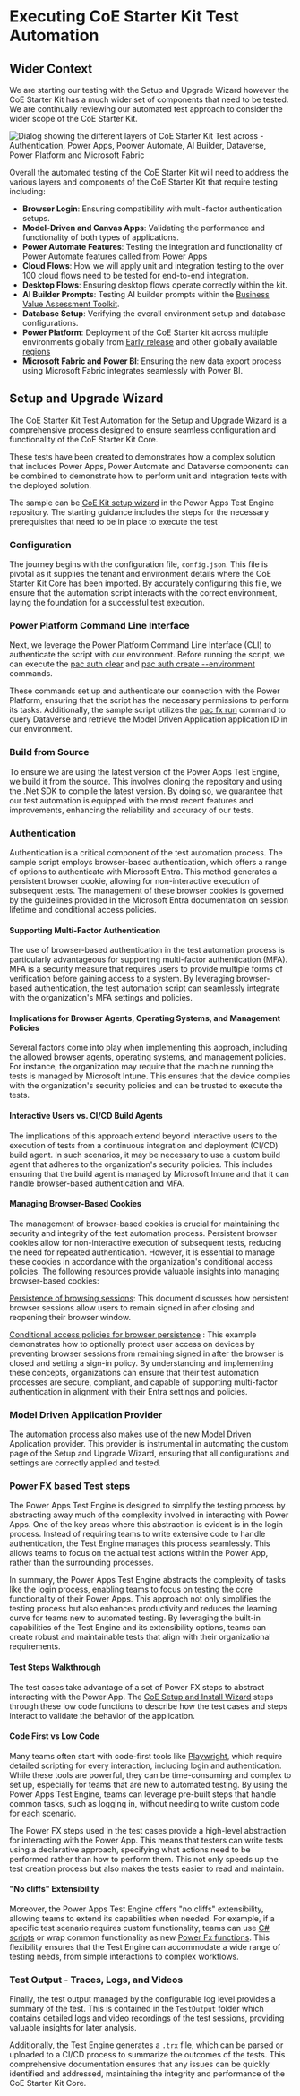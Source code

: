 # Executing CoE Starter Kit Test Automation 

## Wider Context

We are starting our testing with the Setup and Upgrade Wizard however the CoE Starter Kit has a much wider set of components that need to be tested. We are continually reviewing our automated test approach to consider the wider scope of the CoE Starter Kit.

![Dialog showing the different layers of CoE Starter Kit Test across - Authentication, Power Apps, Poower Automate, AI Builder, Dataverse, Power Platform and Microsoft Fabric](./media/coe-kit-testing-layers.png)

Overall the automated testing of the CoE Starter Kit will need to address the various layers and components of the CoE Starter Kit that require testing including:

- **Browser Login**: Ensuring compatibility with multi-factor authentication setups.
- **Model-Driven and Canvas Apps**: Validating the performance and functionality of both types of applications.
- **Power Automate Features**: Testing the integration and functionality of Power Automate features called from Power Apps
- **Cloud Flows**: How we will apply unit and integration testing to the over 100 cloud flows need to be tested for end-to-end integration.
- **Desktop Flows**: Ensuring desktop flows operate correctly within the kit.
- **AI Builder Prompts**: Testing AI builder prompts within the [Business Value Assessment Toolkit](https://learn.microsoft.com/power-platform/guidance/coe/business-value-toolkit).
- **Database Setup**: Verifying the overall environment setup and database configurations.
- **Power Platform**: Deployment of the CoE Starter kit across multiple environments globally from [Early release](https://learn.microsoft.com/en-us/power-platform/admin/early-release) and other globally available [regions](https://learn.microsoft.com/power-platform/admin/regions-overview)
- **Microsoft Fabric and Power BI**: Ensuring the new data export process using Microsoft Fabric integrates seamlessly with Power BI.

## Setup and Upgrade Wizard

The CoE Starter Kit Test Automation for the Setup and Upgrade Wizard is a comprehensive process designed to ensure seamless configuration and functionality of the CoE Starter Kit Core. 

These tests have been created to demonstrates how a complex solution that includes Power Apps, Power Automate and Dataverse components can be combined to demonstrate how to perform unit and integration tests with the deployed solution.

The sample can be [CoE Kit setup wizard](https://github.com/microsoft/PowerApps-TestEngine/tree/grant-archibald-md/integration-merge/samples/coe-kit-setup-wizard) in the Power Apps Test Engine repository. The starting guidance includes the steps for the necessary prerequisites that need to be in place to execute the test

### Configuration

The journey begins with the configuration file, `config.json`. This file is pivotal as it supplies the tenant and environment details where the CoE Starter Kit Core has been imported. By accurately configuring this file, we ensure that the automation script interacts with the correct environment, laying the foundation for a successful test execution.

### Power Platform Command Line Interface

Next, we leverage the Power Platform Command Line Interface (CLI) to authenticate the script with our environment. Before running the script, we can execute the [pac auth clear](https://learn.microsoft.com/power-platform/developer/cli/reference/auth#pac-auth-clear) and [pac auth create --environment](https://learn.microsoft.com/power-platform/developer/cli/reference/auth#pac-auth-clear) commands. 

These commands set up and authenticate our connection with the Power Platform, ensuring that the script has the necessary permissions to perform its tasks. Additionally, the sample script utilizes the [pac fx run](https://learn.microsoft.com/power-platform/developer/cli/reference/power-fx#pac-power-fx-run) command to query Dataverse and retrieve the Model Driven Application application ID in our environment.

### Build from Source

To ensure we are using the latest version of the Power Apps Test Engine, we build it from the source. This involves cloning the repository and using the .Net SDK to compile the latest version. By doing so, we guarantee that our test automation is equipped with the most recent features and improvements, enhancing the reliability and accuracy of our tests.

### Authentication

Authentication is a critical component of the test automation process. The sample script employs browser-based authentication, which offers a range of options to authenticate with Microsoft Entra. This method generates a persistent browser cookie, allowing for non-interactive execution of subsequent tests. The management of these browser cookies is governed by the guidelines provided in the Microsoft Entra documentation on session lifetime and conditional access policies.

#### Supporting Multi-Factor Authentication
The use of browser-based authentication in the test automation process is particularly advantageous for supporting multi-factor authentication (MFA). MFA is a security measure that requires users to provide multiple forms of verification before gaining access to a system. By leveraging browser-based authentication, the test automation script can seamlessly integrate with the organization's MFA settings and policies.

#### Implications for Browser Agents, Operating Systems, and Management Policies

Several factors come into play when implementing this approach, including the allowed browser agents, operating systems, and management policies. For instance, the organization may require that the machine running the tests is managed by Microsoft Intune. This ensures that the device complies with the organization's security policies and can be trusted to execute the tests.

#### Interactive Users vs. CI/CD Build Agents
The implications of this approach extend beyond interactive users to the execution of tests from a continuous integration and deployment (CI/CD) build agent. In such scenarios, it may be necessary to use a custom build agent that adheres to the organization's security policies. This includes ensuring that the build agent is managed by Microsoft Intune and that it can handle browser-based authentication and MFA.

#### Managing Browser-Based Cookies
The management of browser-based cookies is crucial for maintaining the security and integrity of the test automation process. Persistent browser cookies allow for non-interactive execution of subsequent tests, reducing the need for repeated authentication. However, it is essential to manage these cookies in accordance with the organization's conditional access policies. The following resources provide valuable insights into managing browser-based cookies:

[Persistence of browsing sessions](https://learn.microsoft.com//entra/identity/conditional-access/concept-session-lifetime#persistence-of-browsing-sessions): This document discusses how persistent browser sessions allow users to remain signed in after closing and reopening their browser window.

[Conditional access policies for browser persistence](https://learn.microsoft.com/entra/identity/conditional-access/policy-all-users-persistent-browser) : This example demonstrates how to optionally protect user access on devices by preventing browser sessions from remaining signed in after the browser is closed and setting a sign-in policy.
By understanding and implementing these concepts, organizations can ensure that their test automation processes are secure, compliant, and capable of supporting multi-factor authentication in alignment with their Entra settings and policies.

### Model Driven Application Provider

The automation process also makes use of the new Model Driven Application provider. This provider is instrumental in automating the custom page of the Setup and Upgrade Wizard, ensuring that all configurations and settings are correctly applied and tested.

### Power FX based Test steps

The Power Apps Test Engine is designed to simplify the testing process by abstracting away much of the complexity involved in interacting with Power Apps. One of the key areas where this abstraction is evident is in the login process. Instead of requiring teams to write extensive code to handle authentication, the Test Engine manages this process seamlessly. This allows teams to focus on the actual test actions within the Power App, rather than the surrounding processes.

In summary, the Power Apps Test Engine abstracts the complexity of tasks like the login process, enabling teams to focus on testing the core functionality of their Power Apps. This approach not only simplifies the testing process but also enhances productivity and reduces the learning curve for teams new to automated testing. By leveraging the built-in capabilities of the Test Engine and its extensibility options, teams can create robust and maintainable tests that align with their organizational requirements.

#### Test Steps Walkthrough

The test cases take advantage of a set of Power FX steps to abstract interacting with the Power App. The [CoE Setup and Install Wizard](./coe-kit-setup-and-install-wizard.md) steps through these low code functions to describe how the test cases and steps interact to validate the behavior of the application.

#### Code First vs Low Code

Many teams often start with code-first tools like [Playwright](https://playwright.dev/), which require detailed scripting for every interaction, including login and authentication. While these tools are powerful, they can be time-consuming and complex to set up, especially for teams that are new to automated testing. By using the Power Apps Test Engine, teams can leverage pre-built steps that handle common tasks, such as logging in, without needing to write custom code for each scenario.

The Power FX steps used in the test cases provide a high-level abstraction for interacting with the Power App. This means that testers can write tests using a declarative approach, specifying what actions need to be performed rather than how to perform them. This not only speeds up the test creation process but also makes the tests easier to read and maintain.

#### "No cliffs" Extensibility

Moreover, the Power Apps Test Engine offers "no cliffs" extensibility, allowing teams to extend its capabilities when needed. For example, if a specific test scenario requires custom functionality, teams can use [C# scripts](./extending-testengine-powerfx-with-with-csharp-test-scripts.md) or wrap common functionality as new [Power Fx functions](./understanding-no-cliffs-extensibility-model.md). This flexibility ensures that the Test Engine can accommodate a wide range of testing needs, from simple interactions to complex workflows.

### Test Output - Traces, Logs, and Videos

Finally, the test output managed by the configurable log level provides a summary of the test. This is contained in the `TestOutput` folder which contains detailed logs and video recordings of the test sessions, providing valuable insights for later analysis. 

Additionally, the Test Engine generates a `.trx` file, which can be parsed or uploaded to a CI/CD process to summarize the outcomes of the tests. This comprehensive documentation ensures that any issues can be quickly identified and addressed, maintaining the integrity and performance of the CoE Starter Kit Core.
